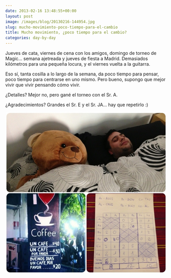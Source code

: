```yaml
---
date: 2013-02-16 13:48:55+00:00
layout: post
image: /images/blog/20130216-144954.jpg
slug: mucho-movimiento-poco-tiempo-para-el-cambio
title: Mucho movimiento, ¿poco tiempo para el cambio?
categories: day-by-day
---
```


Jueves de cata, viernes de cena con los amigos, domingo de torneo de Magic... semana ajetreada y jueves de fiesta a Madrid. Demasiados kilómetros para una pequeña locura, y el viernes vuelta a la guitarra.

Eso sí, tanta cosilla a lo largo de la semana, da poco tiempo para pensar, poco tiempo para centrarse en uno mismo. Pero bueno, supongo que mejor vivir que vivir pensando cómo vivir.

¿Detalles? Mejor no, pero gané el torneo con el Sr. A.

¿Agradecimientos? Grandes el Sr. E y el Sr. JA... hay que repetirlo :)  
  
[![20130216-144954.jpg](/images/blog/20130216-144954.jpg)](/images/blog/20130216-144954.jpg)
